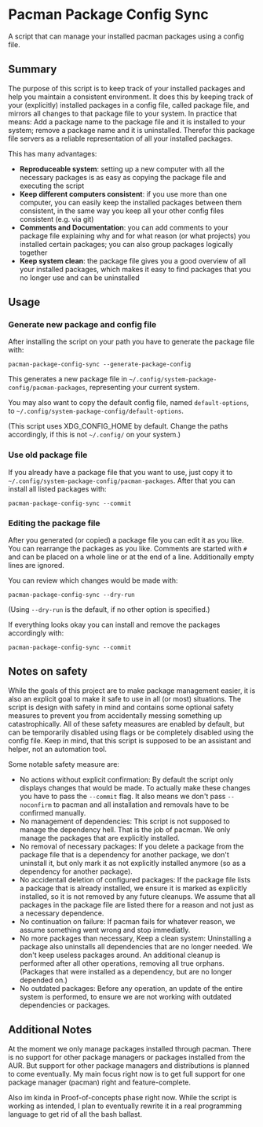 # Pacman Package Config Sync

A script that can manage your installed pacman packages using a config file.

## Summary

The purpose of this script is to keep track of your installed packages and help you maintain a consistent environment.
It does this by keeping track of your (explicitly) installed packages in a config file, called package file, and mirrors all changes to that package file to your system.
In practice that means: Add a package name to the package file and it is installed to your system; remove a package name and it is uninstalled.
Therefor this package file servers as a reliable representation of all your installed packages.

This has many advantages:
- **Reproduceable system**: setting up a new computer with all the necessary packages is as easy as copying the package file and executing the script
- **Keep different computers consistent**: if you use more than one computer, you can easily keep the installed packages between them consistent, in the same way you keep all your other config files consistent (e.g. via git)
- **Comments and Documentation**: you can add comments to your package file explaining why and for what reason (or what projects) you installed certain packages; you can also group packages logically together
- **Keep system clean**: the package file gives you a good overview of all your installed packages, which makes it easy to find packages that you no longer use and can be uninstalled

## Usage

### Generate new package and config file

After installing the script on your path you have to generate the package file with:
```
pacman-package-config-sync --generate-package-config
```
This generates a new package file in `~/.config/system-package-config/pacman-packages`, representing your current system.

You may also want to copy the default config file, named `default-options`, to `~/.config/system-package-config/default-options`.

(This script uses XDG\_CONFIG\_HOME by default. Change the paths accordingly, if this is not `~/.config/` on your system.)

### Use old package file

If you already have a package file that you want to use, just copy it to `~/.config/system-package-config/pacman-packages`.
After that you can install all listed packages with:
```
pacman-package-config-sync --commit
```

### Editing the package file

After you generated (or copied) a package file you can edit it as you like.
You can rearrange the packages as you like.
Comments are started with `#` and can be placed on a whole line or at the end of a line.
Additionally empty lines are ignored.

You can review which changes would be made with:
```
pacman-package-config-sync --dry-run
```
(Using `--dry-run` is the default, if no other option is specified.)

If everything looks okay you can install and remove the packages accordingly with:
```
pacman-package-config-sync --commit
```

## Notes on safety

While the goals of this project are to make package management easier, it is also an explicit goal to make it safe to use in all (or most) situations.
The script is design with safety in mind and contains some optional safety measures to prevent you from accidentally messing something up catastrophically.
All of these safety measures are enabled by default, but can be temporarily disabled using flags or be completely disabled using the config file.
Keep in mind, that this script is supposed to be an assistant and helper, not an automation tool.

Some notable safety measure are:
- No actions without explicit confirmation: By default the script only displays changes that would be made. To actually make these changes you have to pass the `--commit` flag. It also means we don't pass `--noconfirm` to pacman and all installation and removals have to be confirmed manually.
- No management of dependencies: This script is not supposed to manage the dependency hell. That is the job of pacman. We only manage the packages that are explicitly installed.
- No removal of necessary packages: If you delete a package from the package file that is a dependency for another package, we don't uninstall it, but only mark it as not explicitly installed anymore (so as a dependency for another package).
- No accidentall deletion of configured packages: If the package file lists a package that is already installed, we ensure it is marked as explicitly installed, so it is not removed by any future cleanups. We assume that all packages in the package file are listed there for a reason and not just as a necessary dependence.
- No continuation on failure: If pacman fails for whatever reason, we assume something went wrong and stop immediatly.
- No more packages than necessary, Keep a clean system: Uninstalling a package also uninstalls all dependencies that are no longer needed. We don't keep useless packages around. An additional cleanup is performed after all other operations, removing all true orphans. (Packages that were installed as a dependency, but are no longer depended on.)
- No outdated packages: Before any operation, an update of the entire system is performed, to ensure we are not working with outdated dependencies or packages.

## Additional Notes

At the moment we only manage packages installed through pacman. There is no support for other package managers or packages installed from the AUR.
But support for other package managers and distributions is planned to come eventually.
My main focus right now is to get full support for one package manager (pacman) right and feature-complete.

Also im kinda in Proof-of-concepts phase right now.
While the script is working as intended, I plan to eventually rewrite it in a real programming language to get rid of all the bash ballast.

